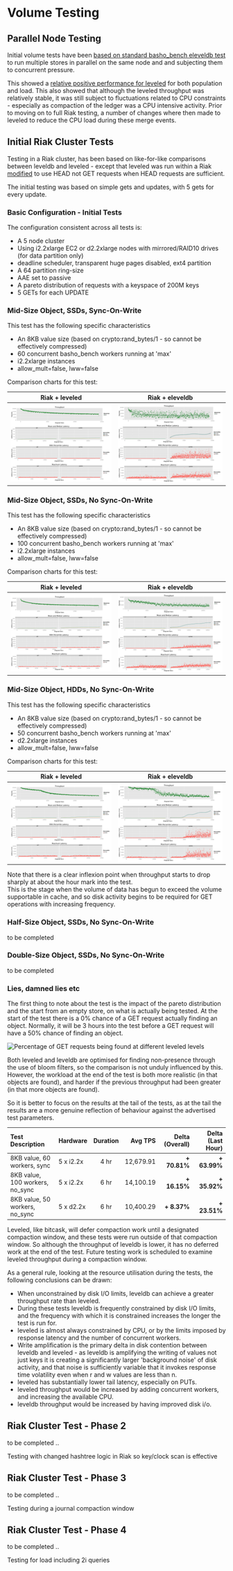 # Volume Testing

## Parallel Node Testing

Initial volume tests have been [based on standard basho_bench eleveldb test](../test/volume/single_node/examples) to run multiple stores in parallel on the same node and and subjecting them to concurrent pressure. 

This showed a [relative positive performance for leveled](VOLUME_PRERIAK.md) for both population and load. This also showed that although the leveled throughput was relatively stable, it was still subject to fluctuations related to CPU constraints - especially as compaction of the ledger was a CPU intensive activity.  Prior to moving on to full Riak testing, a number of changes where then made to leveled to reduce the CPU load during these merge events.

## Initial Riak Cluster Tests

Testing in a Riak cluster, has been based on like-for-like comparisons between leveldb and leveled - except that leveled was run within a Riak [modified](FUTURE.md) to use HEAD not GET requests when HEAD requests are sufficient.  

The initial testing was based on simple gets and updates, with 5 gets for every update.  

### Basic Configuration - Initial Tests

The configuration consistent across all tests is:

- A 5 node cluster
- Using i2.2xlarge EC2 or d2.2xlarge nodes with mirrored/RAID10 drives (for data partition only)
- deadline scheduler, transparent huge pages disabled, ext4 partition
- A 64 partition ring-size
- AAE set to passive
- A pareto distribution of requests with a keyspace of 200M keys
- 5 GETs for each UPDATE

### Mid-Size Object, SSDs, Sync-On-Write 

This test has the following specific characteristics

- An 8KB value size (based on crypto:rand_bytes/1 - so cannot be effectively compressed)
- 60 concurrent basho_bench workers running at 'max'
- i2.2xlarge instances
- allow_mult=false, lww=false

Comparison charts for this test:

Riak + leveled             |  Riak + eleveldb
:-------------------------:|:-------------------------:
![](../test/volume/cluster_one/output/summary_leveled_5n_60t_i2_sync.png "LevelEd")  |  ![](../test/volume/cluster_one/output/summary_leveldb_5n_60t_i2_sync.png "LevelDB")

### Mid-Size Object, SSDs, No Sync-On-Write 

This test has the following specific characteristics

- An 8KB value size (based on crypto:rand_bytes/1 - so cannot be effectively compressed)
- 100 concurrent basho_bench workers running at 'max'
- i2.2xlarge instances
- allow_mult=false, lww=false

Comparison charts for this test:

Riak + leveled             |  Riak + eleveldb
:-------------------------:|:-------------------------:
![](../test/volume/cluster_two/output/summary_leveled_5n_100t_i2_nosync.png "LevelEd")  |  ![](../test/volume/cluster_two/output/summary_leveldb_5n_100t_i2_nosync.png "LevelDB")

### Mid-Size Object, HDDs, No Sync-On-Write 

This test has the following specific characteristics

- An 8KB value size (based on crypto:rand_bytes/1 - so cannot be effectively compressed)
- 50 concurrent basho_bench workers running at 'max'
- d2.2xlarge instances
- allow_mult=false, lww=false

Comparison charts for this test:

Riak + leveled           |  Riak + eleveldb
:-------------------------:|:-------------------------:
![](../test/volume/cluster_three/output/summary_leveled_5n_50t_d2_nosync.png "LevelEd")  |  ![](../test/volume/cluster_three/output/summary_leveldb_5n_50t_d2_nosync.png "LevelDB")

Note that there is a clear inflexion point when throughput starts to drop sharply at about the hour mark into the test.  
This is the stage when the volume of data has begun to exceed the volume supportable in cache, and so disk activity begins to be required for GET operations with increasing frequency.

### Half-Size Object, SSDs, No Sync-On-Write 

to be completed

### Double-Size Object, SSDs, No Sync-On-Write 

to be completed

### Lies, damned lies etc

The first thing to note about the test is the impact of the pareto distribution and the start from an empty store, on what is actually being tested.  At the start of the test there is a 0% chance of a GET request actually finding an object.  Normally, it will be 3 hours into the test before a GET request will have a 50% chance of finding an object.

![](../test/volume/cluster_two/output/NotPresentPerc.jpg "Percentage of GET requests being found at different leveled levels")

Both leveled and leveldb are optimised for finding non-presence through the use of bloom filters, so the comparison is not unduly influenced by this.  However, the workload at the end of the test is both more realistic (in that objects are found), and harder if the previous throughput had been greater (in that more objects are found).  

So it is better to focus on the results at the tail of the tests, as at the tail the results are a more genuine reflection of behaviour against the advertised test parameters.

Test Description                  | Hardware     | Duration |Avg TPS    | Delta (Overall)  | Delta (Last Hour)
:---------------------------------|:-------------|:--------:|----------:|-----------------:|-------------------:
8KB value, 60 workers, sync       | 5 x i2.2x    | 4 hr     | 12,679.91 | <b>+ 70.81%</b>  | <b>+ 63.99%</b>
8KB value, 100 workers, no_sync   | 5 x i2.2x    | 6 hr     | 14,100.19 | <b>+ 16.15%</b>  | <b>+ 35.92%</b>
8KB value, 50 workers, no_sync    | 5 x d2.2x    | 6 hr     | 10,400.29 | <b>+  8.37%</b>  | <b>+ 23.51%</b> 

Leveled, like bitcask, will defer compaction work until a designated compaction window, and these tests were run outside of that compaction window.  So although the throughput of leveldb is lower, it has no deferred work at the end of the test.  Future testing work is scheduled to examine leveled throughput during a compaction window.  

As a general rule, looking at the resource utilisation during the tests, the following conclusions can be drawn:

- When unconstrained by disk I/O limits, leveldb can achieve a greater throughput rate than leveled.
- During these tests leveldb is frequently constrained by disk I/O limits, and the frequency with which it is constrained increases the longer the test is run for.
- leveled is almost always constrained by CPU, or by the limits imposed by response latency and the number of concurrent workers.
- Write amplification is the primary delta in disk contention between leveldb and leveled - as leveldb is amplifying the writing of values not just keys it is creating a significantly larger 'background noise' of disk activity, and that noise is sufficiently variable that it invokes response time volatility even when r and w values are less than n.
- leveled has substantially lower tail latency, especially on PUTs.
- leveled throughput would be increased by adding concurrent workers, and increasing the available CPU.
- leveldb throughput would be increased by having improved disk i/o. 


## Riak Cluster Test - Phase 2

to be completed ..

Testing with changed hashtree logic in Riak so key/clock scan is effective

## Riak Cluster Test - Phase 3

to be completed ..

Testing during a journal compaction window

## Riak Cluster Test - Phase 4

to be completed ..

Testing for load including 2i queries



